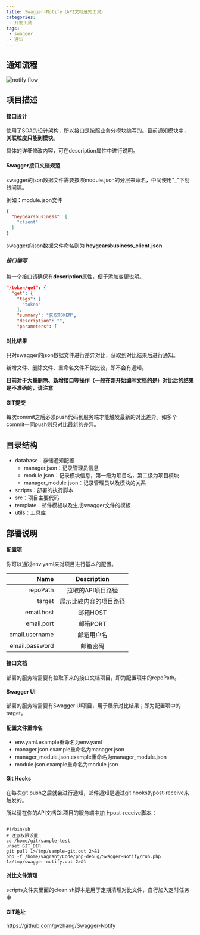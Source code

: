 ```yaml
---
title: Swagger-Notify（API文档通知工具）
categories:
 - 开发工具
tags:
 - swagger
 - 通知
---
```


## 通知流程
![notify flow](https://zgjian-pic.oss.cn-beijing.aliyuncs.com/markdown/SwaggerNotifyFlow.jpg)

## 项目描述
#### 接口设计
使用了SOA的设计架构，所以接口是按照业务分模块编写的。目前通知模块中，**关联粒度只能到模块**。

具体的详细修改内容，可在description属性中进行说明。

#### Swagger接口文档规范
swagger的json数据文件需要按照module.json的分层来命名，中间使用"_"下划线间隔。

例如：module.json文件
```json
{
  "heygearsbusiness": [
    "client"
  ]
}
```
swagger的json数据文件命名则为 **heygearsbusiness_client.json**

##### 接口编写
每一个接口请确保有**description**属性，便于添加变更说明。
```json
"/token/get": {
  "get": {
    "tags": [
      "token"
    ],
    "summary": "获取TOKEN",
    "description": "",
    "parameters": [
```

#### 对比结果
只对swagger的json数据文件进行差异对比，获取到对比结果后进行通知。

新增文件、删除文件、重命名文件不做比较，即不会有通知。

**目前对于大量删除、新增接口等操作（一般在刚开始编写文档的是）对比后的结果是不准确的，请注意**

#### GIT提交
每次commit之后必须push代码到服务端才能触发最新的对比差异。如多个commit一同push则只对比最新的差异。

## 目录结构
- database：存储通知配置
  - manager.json：记录管理员信息
  - module.json：记录模块信息，第一级为项目名，第二级为项目模块
  - manager_module.json：记录管理员以及模块的关系
- scripts：部署的执行脚本
- src：项目主要代码
- template：邮件模板以及生成swagger文件的模板
- utils：工具库

## 部署说明
#### 配置项
你可以通过env.yaml来对项目进行基本的配置。

| Name          | Description   |
| -------------: |:-------------:|
| repoPath      | 拉取的API项目路径 |
| target      | 展示比较内容的项目路径 |
| email.host | 邮箱HOST      |
| email.port | 邮箱PORT      |
| email.username | 邮箱用户名      |
| email.password | 邮箱密码      |

#### 接口文档
部署的服务端需要有拉取下来的接口文档项目，即为配置项中的repoPath。

#### Swagger UI
部署的服务端需要有Swagger UI项目，用于展示对比结果；即为配置项中的target。

#### 配置文件重命名
- env.yaml.example重命名为env.yaml
- manager.json.example重命名为manager.json
- manager_module.json.example重命名为manager_module.json
- module.json.example重命名为module.json

#### Git Hooks
在每次git push之后就会进行通知，邮件通知是通过git hooks的post-receive来触发的。

所以请在你的API文档Git项目的服务端中加上post-receive脚本：
```shell

#!/bin/sh
# 注意权限设置
cd /home/git/sample-test
unset GIT_DIR
git pull 1>/tmp/sample-git.out 2>&1
php -f /home/vagrant/Code/php-debug/Swagger-Notify/run.php 1>/tmp/swagger-notify.out 2>&1

```

#### 对比文件清理
scripts文件夹里面的clean.sh脚本是用于定期清理对比文件，自行加入定时任务中

#### GIT地址
https://github.com/gvzhang/Swagger-Notify

